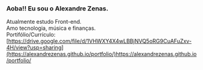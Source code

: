 ### Aoba!! Eu sou o Alexandre Zenas.
 Atualmente estudo Front-end.<br>
 Amo tecnologia, música e finanças.<br>
 Portifólio/Currículo: [https://drive.google.com/file/d/1VHWXY4X4wLBBjNVQ5oRG9CuAFuZxv-4H/view?usp=sharing](https://alexandrezenas.github.io/portfolio/)https://alexandrezenas.github.io/portfolio/
 
